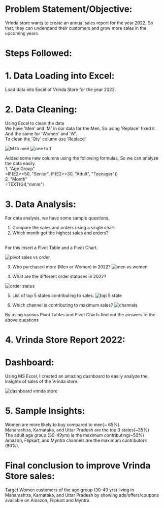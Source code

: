 # Problem Statement/Objective:
Vrinda store wants to create an annual sales report for the year 2022. So that, they can understand their customers and grow more sales in the upcoming years. 
# Steps Followed: 
# 1. Data Loading into Excel:
Load data into Excel of Vrinda Store for the year 2022.
# 2. Data Cleaning: 
Using Excel to clean the data 
<br>
We have 'Men' and 'M' in our data for the Men, So using 'Replace' fixed it. And the same for 'Women' and 'W'.
<br>
To clean the 'Qty' column use 'Replace'


![M to men ](https://github.com/Jgithub02/Vrinda-Store-Sales-Report-2022-/assets/164842901/a47286b0-04c7-4aa7-bb73-f3f3fabf83e4)
![one to 1](https://github.com/Jgithub02/Vrinda-Store-Sales-Report-2022-/assets/164842901/51b14668-9f42-4773-ba4d-85eaf88c04c5)

Added some  new columns using the following formulas, So we can analyze the data easily.
<br>1. "Age Group" <br>
=IF(E2>=50, "Senior", IF(E2>=30, "Adult", "Teenager"))
<br>2. "Month"
<br>
=TEXT(G4,"mmm")

# 3. Data Analysis:
For data analysis, we have some sample questions.
<br>
1. Compare the sales and orders using a single chart.
2. Which month got the highest sales and orders?
<br>
For this insert a Pivot Table and a Pivot Chart.

![pivot sales vs order ](https://github.com/Jgithub02/Vrinda-Store-Sales-Report-2022-/assets/164842901/b6f6cfcc-65fd-47b4-ac47-e3331bff4c82)

3. Who purchased more (Men or Women) in 2022?
![men vs women ](https://github.com/Jgithub02/Vrinda-Store-Sales-Report-2022-/assets/164842901/ebd70eff-f7cd-40a6-b654-9910bf2405e6)

4. What are the different order statuses in 2022?

![order status ](https://github.com/Jgithub02/Vrinda-Store-Sales-Report-2022-/assets/164842901/500c639f-e5a7-4f1d-b5ef-a4b26a659ea8)

5. List of top 5 states contributing to sales.
![top 5 state ](https://github.com/Jgithub02/Vrinda-Store-Sales-Report-2022-/assets/164842901/c10e8b78-c4fb-46e0-8cda-2ce657247ac4)

6. Which channel is contributing to maximum sales?
![channels ](https://github.com/Jgithub02/Vrinda-Store-Sales-Report-2022-/assets/164842901/ee3e25d3-74bf-4856-b04f-4bfd5daa9d23)

By using various Pivot Tables and Pivot Charts find out the answers to the above questions 

   
# 4. Vrinda Store Report 2022: 
  # Dashboard:

Using MS Excel, I created an amazing dashboard to easily analyze the insights of sales of the Vrinda store. 

![dashboard vrinda store ](https://github.com/Jgithub02/Vrinda-Store-Sales-Report-2022-/assets/164842901/78a97f30-821a-4e48-b42b-023969a1c33b)

# 5. Sample Insights: 
Women are more likely to buy compared to men(~ 65%). 
<br>
Maharashtra, Karnataka, and Uttar Pradesh are the top 3 states(~35%)
<br>
The adult age group (30-49yrs) is the maximum contributing(~50%) 
<br> 
Amazon, Flipkart, and Myntra  channels are the maximum contributors (80%).
  # Final conclusion to improve Vrinda Store sales: 
  Target Women customers of the age group (30-49 yrs) living in Maharashtra, Karnataka, and 
  Uttar Pradesh by showing ads/offers/coupons available on Amazon, Flipkart and Myntra.


 





